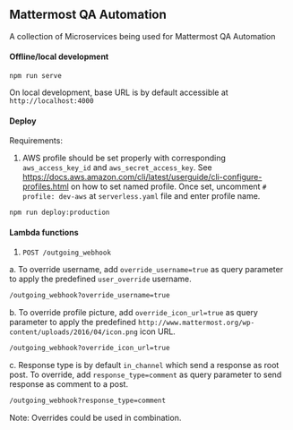 ## Mattermost QA Automation

A collection of Microservices being used for Mattermost QA Automation

#### Offline/local development

```
npm run serve
```

On local development, base URL is by default accessible at ``http://localhost:4000``

#### Deploy

Requirements:
1. AWS profile should be set properly with corresponding ``aws_access_key_id`` and ``aws_secret_access_key``. See https://docs.aws.amazon.com/cli/latest/userguide/cli-configure-profiles.html on how to set named profile.  Once set, uncomment ``# profile: dev-aws`` at ``serverless.yaml`` file and enter profile name.

```
npm run deploy:production
```

#### Lambda functions
1. ``POST /outgoing_webhook``

a. To override username, add ``override_username=true`` as query parameter to apply the predefined ``user_override`` username.
```bash
/outgoing_webhook?override_username=true
```
b. To override profile picture, add ``override_icon_url=true`` as query parameter to apply the predefined ``http://www.mattermost.org/wp-content/uploads/2016/04/icon.png`` icon URL.
```bash
/outgoing_webhook?override_icon_url=true
```

c. Response type is by default ``in_channel`` which send a response as root post. To override, add ``response_type=comment`` as query parameter to send response as comment to a post.
```bash
/outgoing_webhook?response_type=comment
```

Note: Overrides could be used in combination.